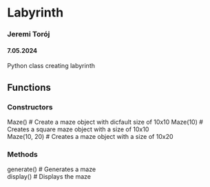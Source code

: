# Labyrinth
### Jeremi Torój 
#### 7.05.2024

Python class creating labyrinth

## Functions
### Constructors
Maze() # Create a maze object with dicfault size of 10x10 
Maze(10) # Creates a square maze object with a size of 10x10  
Maze(10, 20) # Creates a maze object with a size of 10x20

### Methods
generate() # Generates a maze  
display() # Displays the maze
